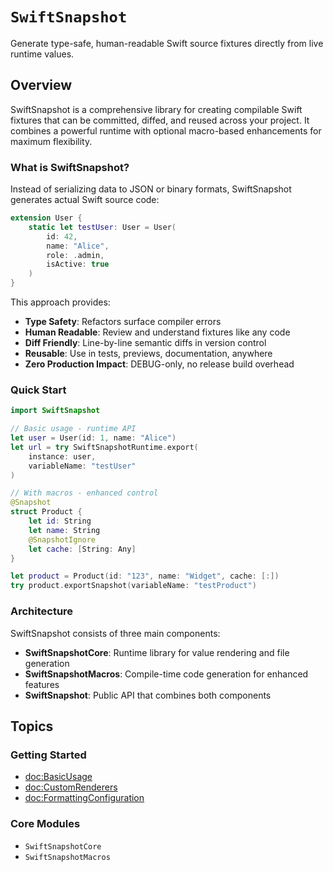 # ``SwiftSnapshot``

Generate type-safe, human-readable Swift source fixtures directly from live runtime values.

## Overview

SwiftSnapshot is a comprehensive library for creating compilable Swift fixtures that can be committed, diffed, and reused across your project. It combines a powerful runtime with optional macro-based enhancements for maximum flexibility.

### What is SwiftSnapshot?

Instead of serializing data to JSON or binary formats, SwiftSnapshot generates actual Swift source code:

```swift
extension User {
    static let testUser: User = User(
        id: 42,
        name: "Alice",
        role: .admin,
        isActive: true
    )
}
```

This approach provides:
- **Type Safety**: Refactors surface compiler errors
- **Human Readable**: Review and understand fixtures like any code
- **Diff Friendly**: Line-by-line semantic diffs in version control
- **Reusable**: Use in tests, previews, documentation, anywhere
- **Zero Production Impact**: DEBUG-only, no release build overhead

### Quick Start

```swift
import SwiftSnapshot

// Basic usage - runtime API
let user = User(id: 1, name: "Alice")
let url = try SwiftSnapshotRuntime.export(
    instance: user,
    variableName: "testUser"
)

// With macros - enhanced control
@Snapshot
struct Product {
    let id: String
    let name: String
    @SnapshotIgnore
    let cache: [String: Any]
}

let product = Product(id: "123", name: "Widget", cache: [:])
try product.exportSnapshot(variableName: "testProduct")
```

### Architecture

SwiftSnapshot consists of three main components:

- **SwiftSnapshotCore**: Runtime library for value rendering and file generation
- **SwiftSnapshotMacros**: Compile-time code generation for enhanced features
- **SwiftSnapshot**: Public API that combines both components

## Topics

### Getting Started

- <doc:BasicUsage>
- <doc:CustomRenderers>
- <doc:FormattingConfiguration>

### Core Modules

- ``SwiftSnapshotCore``
- ``SwiftSnapshotMacros``

